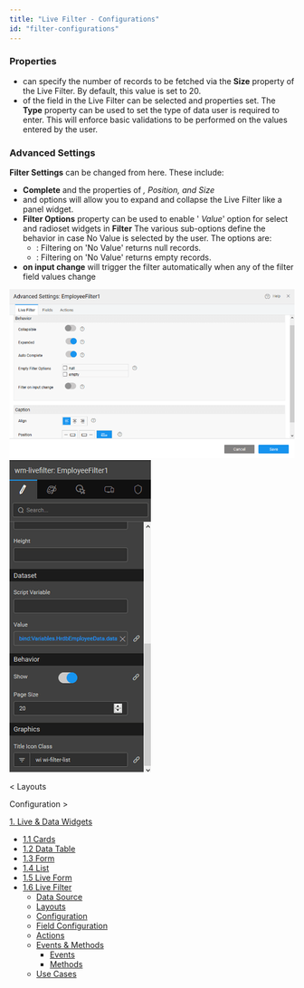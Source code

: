 ```yaml
---
title: "Live Filter - Configurations"
id: "filter-configurations"
---
```


### Properties

- can specify the number of records to be fetched via the **Size** property of the Live Filter. By default, this value is set to 20.
- of the field in the Live Filter can be selected and properties set. The **Type** property can be used to set the type of data user is required to enter. This will enforce basic validations to be performed on the values entered by the user.

### Advanced Settings

**Filter Settings** can be changed from here. These include:

- **Complete** and the properties of _, Position, and Size_
- and options will allow you to expand and collapse the Live Filter like a panel widget.
- **Filter Options** property can be used to enable ' _Value_' option for select and radioset widgets in **Filter** The various sub-options define the behavior in case No Value is selected by the user. The options are:
    - : Filtering on 'No Value' returns null records.
    - : Filtering on 'No Value' returns empty records.
- **on input change** will trigger the filter automatically when any of the filter field values change

[![](../assets/filter_basics.png)](../assets/filter_basics.png) [![](../assets/filter_props-1.png)](../assets/filter_props-1.png)

< Layouts

Configuration >

[1\. Live & Data Widgets](/learn/app-development/widgets/widget-library/#data-live)

- [1.1 Cards](/learn/app-development/widgets/datalive/cards/)
- [1.2 Data Table](/learn/app-development/widgets/datalive/data-table/)
- [1.3 Form](/learn/app-development/widgets/datalive/form/)
- [1.4 List](/learn/app-development/widgets/datalive/list/)
- [1.5 Live Form](/learn/app-development/widgets/datalive/live-form/)
- [1.6 Live Filter](/learn/app-development/widgets/datalive/live-filter/)
    - [Data Source](/learn/app-development/widgets/datalive/livefilter/live-filter-data-source/)
    - [Layouts](/learn/app-development/widgets/datalive/livefilter/livefilter-layouts/)
    - [Configuration](/learn/app-development/widgets/datalive/livefilter/filter-configurations/)
    - [Field Configuration](/learn/app-development/widgets/datalive/livefilter/livefilter-field-configuration/)
    - [Actions](/learn/app-development/widgets/datalive/livefilter/livefilter-actions/)
    - [Events & Methods](/learn/app-development/widgets/datalive/livefilter/livefilter-events-methods/)
        - [Events](/learn/app-development/widgets/datalive/livefilter/livefilter-events-methods/#events)
        - [Methods](/learn/app-development/widgets/datalive/livefilter/livefilter-events-methods/#methods)
    - [Use Cases](/learn/app-development/widgets/datalive/livefilter/livefilter-use-cases/)
